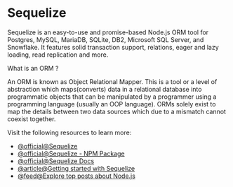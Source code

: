 # Sequelize

Sequelize is an easy-to-use and promise-based Node.js ORM tool for Postgres, MySQL, MariaDB, SQLite, DB2, Microsoft SQL Server, and Snowflake. It features solid transaction support, relations, eager and lazy loading, read replication and more.

What is an ORM ?

An ORM is known as Object Relational Mapper. This is a tool or a level of abstraction which maps(converts) data in a relational database into programmatic objects that can be manipulated by a programmer using a programming language (usually an OOP language). ORMs solely exist to map the details between two data sources which due to a mismatch cannot coexist together.

Visit the following resources to learn more:

- [@official@Sequelize](https://sequelize.org/)
- [@official@Sequelize - NPM Package](https://www.npmjs.com/package/sequelize)
- [@official@Sequelize Docs](https://sequelize.org/docs/v6/getting-started/)
- [@article@Getting started with Sequelize](https://levelup.gitconnected.com/the-ultimate-guide-to-get-started-with-sequelize-orm-238588d3516e)
- [@feed@Explore top posts about Node.js](https://app.daily.dev/tags/nodejs?ref=roadmapsh)